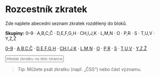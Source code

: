 ﻿# Rozcestník zkratek

Zde najdete abecední seznam zkratek rozdělený do bloků.

**Skupiny:** 0–9 · A,B,C,Č · D,E,F,G,H · CH,I,J,K · L,M,N · O · P,R · S · T,U,V · Y,Z,Ž

[0–9](0-9.md) · [A,B,C,Č](a-c.md) · [D,E,F,G,H](d-h.md) · [CH,I,J,K](ch-k.md) · [L,M,N](l-n.md) · [O](o.md) · [P,R](p-r.md) · [S](s.md) · [T,U,V](t-v.md) · [Y,Z,Ž](y-z.md)

<input id="abbrev-filter" placeholder="Hledat zkratku na této stránce…" />

> Tip: Můžete psát zkratku (např. „ČSS“) nebo část významu.

